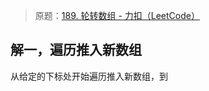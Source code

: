 
> 原题：[189. 轮转数组 - 力扣（LeetCode）](https://leetcode.cn/problems/rotate-array/description/)

## 解一，遍历推入新数组

从给定的下标处开始遍历推入新数组，到

```rust
```